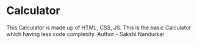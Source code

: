 # Calculator
This Calculator is made up of HTML, CSS, JS. This is the basic Calculator which having less code complexity.
Author - Sakshi Nandurkar
